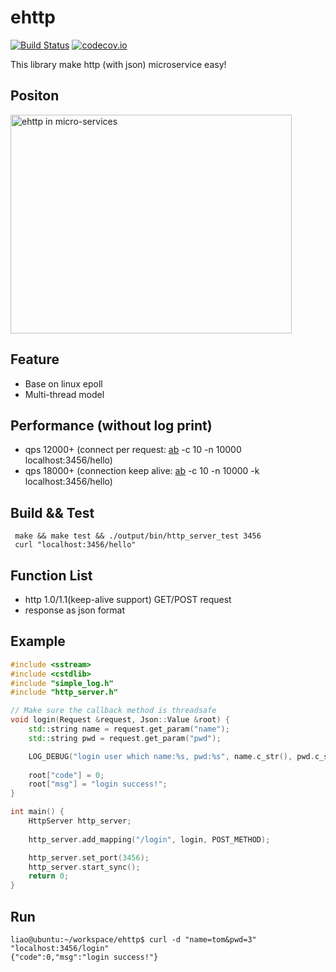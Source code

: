 # ehttp 
[![Build Status](https://travis-ci.org/hongliuliao/ehttp.svg?branch=master)](https://travis-ci.org/hongliuliao/ehttp)
[![codecov.io](http://codecov.io/github/hongliuliao/ehttp/coverage.svg?branch=master)](http://codecov.io/github/hongliuliao/ehttp?branch=master)

This library make http (with json) microservice easy!

## Positon
<img width="450" height="350" alt="ehttp in micro-services" src="https://github.com/hongliuliao/ehttp/raw/master/doc/ehttp.png"/>

## Feature
* Base on linux epoll
* Multi-thread model

## Performance (without log print)
 * qps 12000+ (connect per request: [ab](https://github.com/CloudFundoo/ApacheBench-ab) -c 10 -n 10000 localhost:3456/hello)
 * qps 18000+ (connection keep alive: [ab](https://github.com/CloudFundoo/ApacheBench-ab) -c 10 -n 10000 -k localhost:3456/hello)

## Build && Test
```
 make && make test && ./output/bin/http_server_test 3456
 curl "localhost:3456/hello"
```

## Function List
  * http 1.0/1.1(keep-alive support) GET/POST request
  * response as json format

## Example
```c++
#include <sstream>
#include <cstdlib>
#include "simple_log.h"
#include "http_server.h"

// Make sure the callback method is threadsafe
void login(Request &request, Json::Value &root) {
    std::string name = request.get_param("name");
    std::string pwd = request.get_param("pwd");

    LOG_DEBUG("login user which name:%s, pwd:%s", name.c_str(), pwd.c_str());
    
    root["code"] = 0;
    root["msg"] = "login success!";
}

int main() {
    HttpServer http_server;
    
    http_server.add_mapping("/login", login, POST_METHOD);

    http_server.set_port(3456);
    http_server.start_sync();
    return 0;
}
```

## Run
```
liao@ubuntu:~/workspace/ehttp$ curl -d "name=tom&pwd=3" "localhost:3456/login"
{"code":0,"msg":"login success!"}
```

